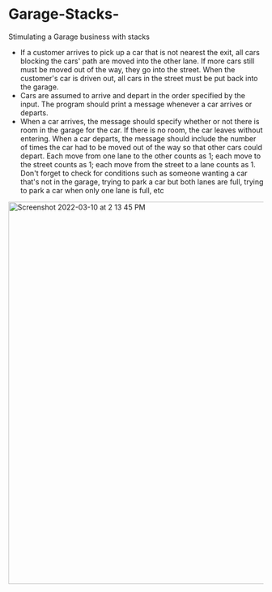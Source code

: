 # Garage-Stacks-
Stimulating a Garage business with stacks

- If a customer arrives to pick up a car that is not nearest the exit, all cars blocking the cars' path are moved into the other lane. If more cars still must be moved out of the way, they go into the street. When the customer's car is driven out, all cars in the street must be put back into the garage.
- Cars are assumed to arrive and depart in the order specified by the input. The program should print a message whenever a car arrives or departs.
- When a car arrives, the message should specify whether or not there is room in the garage for the car. If there is no room, the car leaves without entering. When a car departs, the message should include the number of times the car had to be moved out of the way so that other cars could depart. Each move from one lane to the other counts as 1; each move to the street counts as 1; each move from the street to a lane counts as 1. Don't forget to check for conditions such as someone wanting a car that's not in the garage, trying to park a car but both lanes are full, trying to park a car when only one lane is full, etc
<img width="753" alt="Screenshot 2022-03-10 at 2 13 45 PM" src="https://user-images.githubusercontent.com/63165733/173973474-a03d2887-6581-40d3-87b4-b1963448fb08.png">
